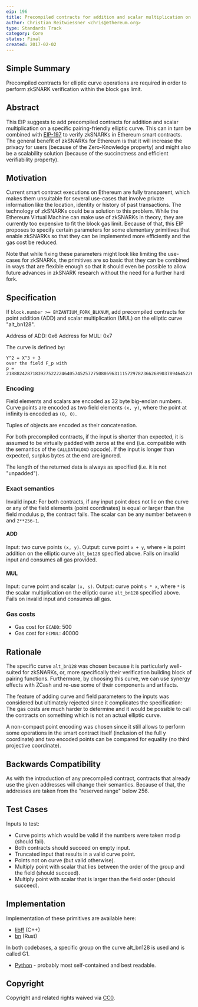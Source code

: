```yaml
---
eip: 196
title: Precompiled contracts for addition and scalar multiplication on the elliptic curve alt_bn128
author: Christian Reitwiessner <chris@ethereum.org>
type: Standards Track
category: Core
status: Final
created: 2017-02-02
---
```


## Simple Summary

Precompiled contracts for elliptic curve operations are required in order to perform zkSNARK verification within the block gas limit.

## Abstract

This EIP suggests to add precompiled contracts for addition and scalar multiplication on a specific pairing-friendly elliptic curve. This can in turn be combined with [EIP-197](./eip-197.md) to verify zkSNARKs in Ethereum smart contracts. The general benefit of zkSNARKs for Ethereum is that it will increase the privacy for users (because of the Zero-Knowledge property) and might also be a scalability solution (because of the succinctness and efficient verifiability property).

## Motivation

Current smart contract executions on Ethereum are fully transparent, which makes them unsuitable for several use-cases that involve private information like the location, identity or history of past transactions. The technology of zkSNARKs could be a solution to this problem. While the Ethereum Virtual Machine can make use of zkSNARKs in theory, they are currently too expensive
to fit the block gas limit. Because of that, this EIP proposes to specify certain parameters for some elementary primitives that enable zkSNARKs so that they can be implemented more efficiently and the gas cost be reduced.

Note that while fixing these parameters might look like limiting the use-cases for zkSNARKs, the primitives are so basic that they can be combined in ways that are flexible enough so that it should even be possible to allow future advances in zkSNARK research without the need for a further hard fork.

## Specification

If `block.number >= BYZANTIUM_FORK_BLKNUM`, add precompiled contracts for point addition (ADD)  and scalar multiplication (MUL) on the elliptic curve "alt_bn128".

Address of ADD: 0x6
Address for MUL: 0x7

The curve is defined by:
```
Y^2 = X^3 + 3
over the field F_p with
p = 21888242871839275222246405745257275088696311157297823662689037894645226208583
```

### Encoding

Field elements and scalars are encoded as 32 byte big-endian numbers. Curve points are encoded as two field elements `(x, y)`, where the point at infinity is encoded as `(0, 0)`.

Tuples of objects are encoded as their concatenation.

For both precompiled contracts, if the input is shorter than expected, it is assumed to be virtually padded with zeros at the end (i.e. compatible with the semantics of the `CALLDATALOAD` opcode). If the input is longer than expected, surplus bytes at the end are ignored.

The length of the returned data is always as specified (i.e. it is not "unpadded").

### Exact semantics

Invalid input: For both contracts, if any input point does not lie on the curve or any of the field elements (point coordinates) is equal or larger than the field modulus p, the contract fails. The scalar can be any number between `0` and `2**256-1`.

#### ADD
Input: two curve points `(x, y)`.
Output: curve point `x + y`, where `+` is point addition on the elliptic curve `alt_bn128` specified above.
Fails on invalid input and consumes all gas provided.

#### MUL
Input: curve point and scalar `(x, s)`.
Output: curve point `s * x`, where `*` is the scalar multiplication on the elliptic curve `alt_bn128` specified above.
Fails on invalid input and consumes all gas.

### Gas costs

 - Gas cost for ``ECADD``: 500
 - Gas cost for ``ECMUL``: 40000

## Rationale

The specific curve `alt_bn128` was chosen because it is particularly well-suited for zkSNARKs, or, more specifically their verification building block of pairing functions. Furthermore, by choosing this curve, we can use synergy effects with ZCash and re-use some of their components and artifacts.

The feature of adding curve and field parameters to the inputs was considered but ultimately rejected since it complicates the specification: The gas costs are much harder to determine and it would be possible to call the contracts on something which is not an actual elliptic curve.

A non-compact point encoding was chosen since it still allows to perform some operations in the smart contract itself (inclusion of the full y coordinate) and two encoded points can be compared for equality (no third projective coordinate).

## Backwards Compatibility

As with the introduction of any precompiled contract, contracts that already use the given addresses will change their semantics. Because of that, the addresses are taken from the "reserved range" below 256.

## Test Cases

Inputs to test:

 - Curve points which would be valid if the numbers were taken mod p (should fail).
 - Both contracts should succeed on empty input.
 - Truncated input that results in a valid curve point.
 - Points not on curve (but valid otherwise).
 - Multiply point with scalar that lies between the order of the group and the field (should succeed).
 - Multiply point with scalar that is larger than the field order (should succeed).

## Implementation

Implementation of these primitives are available here:

 - [libff](https://github.com/scipr-lab/libff/blob/master/libff/algebra/curves/alt_bn128/alt_bn128_g1.cpp) (C++)
 - [bn](https://github.com/zcash/bn/blob/master/src/groups/mod.rs) (Rust)

In both codebases, a specific group on the curve alt_bn128 is used and is called G1.

 - [Python](https://github.com/ethereum/py_pairing/blob/master/py_ecc/bn128/bn128_curve.py) - probably most self-contained and best readable.

## Copyright

Copyright and related rights waived via [CC0](../LICENCE).
